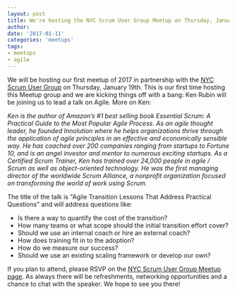 ```yaml
---
layout: post
title: We're hosting the NYC Scrum User Group Meetup on Thursday, January 19th
author: 
date: '2017-01-11'
categories: 'meetups'
tags:
- meetups
- agile
---
```


We will be hosting our first meetup of 2017 in partnership with the [NYC Scrum User Group](https://www.meetup.com/NYC-Scrum-User-Group/events/232541163/) on Thursday, January 19th. This is our first time hosting this Meetup group and we are kicking things off with a bang: Ken Rubin will be joining us to lead a talk on Agile. More on Ken: 

_Ken is the author of Amazon’s #1 best selling book Essential Scrum: A Practical Guide to the Most Popular Agile Process. As an agile thought leader, he founded Innolution where he helps organizations thrive through the application of agile principles in an effective and economically sensible way. He has coached over 200 companies ranging from startups to Fortune 10, and is an angel investor and mentor to numerous exciting startups. As a Certified Scrum Trainer, Ken has trained over 24,000 people in agile / Scrum as well as object-oriented technology. He was the first managing director of the worldwide Scrum Alliance, a nonprofit organization focused on transforming the world of work using Scrum._

The title of the talk is "Agile Transition Lessons That Address Practical Questions" and will address questions like: 
- Is there a way to quantify the cost of the transition?
- How many teams or what scope should the initial transition effort cover?
- Should we use an internal coach or hire an external coach?
- How does training fit in to the adoption?
- How do we measure our success?
- Should we use an existing scaling framework or develop our own? 

If you plan to attend, please RSVP on the [NYC Scrum User Group Meetup page](https://www.meetup.com/NYC-Scrum-User-Group/events/232541163/). As always there will be refreshments, networking opportunities and a chance to chat with the speaker. We hope to see you there!
